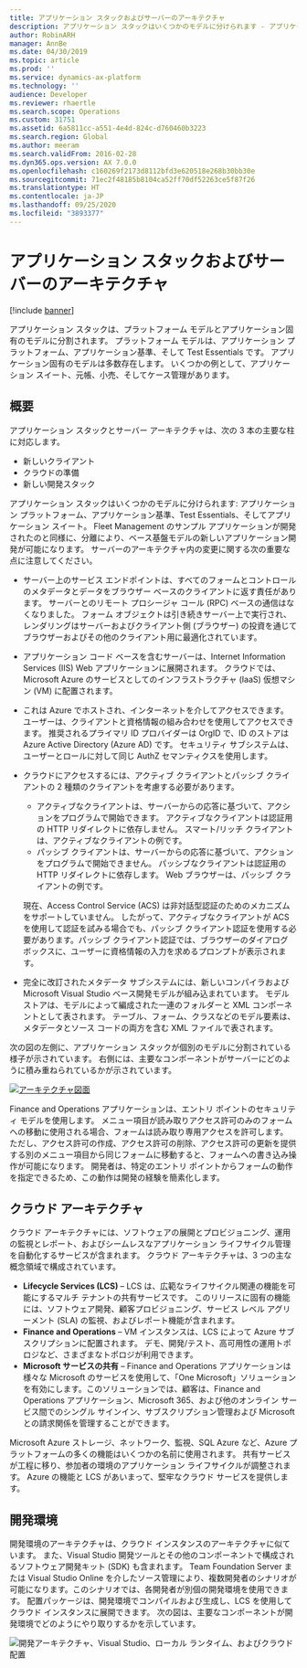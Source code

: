 ```yaml
---
title: アプリケーション スタックおよびサーバーのアーキテクチャ
description: アプリケーション スタックはいくつかのモデルに分けられます - アプリケーション プラットフォーム、アプリケーション基準、Test Essentials、そしてアプリケーション スイート。
author: RobinARH
manager: AnnBe
ms.date: 04/30/2019
ms.topic: article
ms.prod: ''
ms.service: dynamics-ax-platform
ms.technology: ''
audience: Developer
ms.reviewer: rhaertle
ms.search.scope: Operations
ms.custom: 31751
ms.assetid: 6a5811cc-a551-4e4d-824c-d760460b3223
ms.search.region: Global
ms.author: meeram
ms.search.validFrom: 2016-02-28
ms.dyn365.ops.version: AX 7.0.0
ms.openlocfilehash: c160269f2173d8112bfd3e620518e268b30bb30e
ms.sourcegitcommit: 71ec2f48185b8104ca52ff70df52263ce5f87f26
ms.translationtype: HT
ms.contentlocale: ja-JP
ms.lasthandoff: 09/25/2020
ms.locfileid: "3893377"
---
```

# <a name="application-stack-and-server-architecture"></a>アプリケーション スタックおよびサーバーのアーキテクチャ

[!include [banner](../includes/banner.md)]

アプリケーション スタックは、プラットフォーム モデルとアプリケーション固有のモデルに分割されます。 プラットフォーム モデルは、アプリケーション プラットフォーム、アプリケーション基準、そして Test Essentials です。 アプリケーション固有のモデルは多数存在します。 いくつかの例として、アプリケーション スイート、元帳、小売、そしてケース管理があります。

<a name="overview"></a>概要
--------

アプリケーション スタックとサーバー アーキテクチャは、次の 3 本の主要な柱に対応します。

-   新しいクライアント
-   クラウドの準備
-   新しい開発スタック

アプリケーション スタックはいくつかのモデルに分けられます: アプリケーション プラットフォーム、アプリケーション基準、Test Essentials、そしてアプリケーション スイート。 Fleet Management のサンプル アプリケーションが開発されたのと同様に、分離により、ベース基盤モデルの新しいアプリケーション開発が可能になります。 サーバーのアーキテクチャ内の変更に関する次の重要な点に注意してください。

-   サーバー上のサービス エンドポイントは、すべてのフォームとコントロールのメタデータとデータをブラウザー ベースのクライアントに返す責任があります。 サーバーとのリモート プロシージャ コール (RPC) ベースの通信はなくなりました。 フォーム オブジェクトは引き続きサーバー上で実行され、レンダリングはサーバーおよびクライアント側 (ブラウザー) の投資を通じてブラウザーおよびその他のクライアント用に最適化されています。
-   アプリケーション コード ベースを含むサーバーは、Internet Information Services (IIS) Web アプリケーションに展開されます。 クラウドでは、Microsoft Azure のサービスとしてのインフラストラクチャ (IaaS) 仮想マシン (VM) に配置されます。
-   これは Azure でホストされ、インターネットを介してアクセスできます。 ユーザーは、クライアントと資格情報の組み合わせを使用してアクセスできます。 推奨されるプライマリ ID プロバイダーは OrgID で、ID のストアは Azure Active Directory (Azure AD) です。 セキュリティ サブシステムは、ユーザーとロールに対して同じ AuthZ セマンティクスを使用します。
-   クラウドにアクセスするには、アクティブ クライアントとパッシブ クライアントの 2 種類のクライアントを考慮する必要があります。
    -   アクティブなクライアントは、サーバーからの応答に基づいて、アクションをプログラムで開始できます。 アクティブなクライアントは認証用の HTTP リダイレクトに依存しません。 スマート/リッチ クライアントは、アクティブなクライアントの例です。
    -   パッシブ クライアントは、サーバーからの応答に基づいて、アクションをプログラムで開始できません。 パッシブなクライアントは認証用の HTTP リダイレクトに依存します。 Web ブラウザーは、パッシブ クライアントの例です。

    現在、Access Control Service (ACS) は非対話型認証のためのメカニズムをサポートしていません。 したがって、アクティブなクライアントが ACS を使用して認証を試みる場合でも、パッシブ クライアント認証を使用する必要があります。パッシブ クライアント認証では、ブラウザーのダイアログ ボックスに、ユーザーに資格情報の入力を求めるプロンプトが表示されます。
-   完全に改訂されたメタデータ サブシステムには、新しいコンパイラおよび Microsoft Visual Studio ベース開発モデルが組み込まれています。 モデル ストアは、モデルによって編成された一連のフォルダーと XML コンポーネントとして表されます。 テーブル、フォーム、クラスなどのモデル要素は、メタデータとソース コードの両方を含む XML ファイルで表されます。

次の図の左側に、アプリケーション スタックが個別のモデルに分割されている様子が示されています。 右側には、主要なコンポーネントがサーバーにどのように積み重ねられているかが示されています。 

[![アーキテクチャ図面](./media/ArchitectureDrawing1.png)](./media/ArchitectureDrawing1.png)   

Finance and Operations アプリケーションは、エントリ ポイントのセキュリティ モデルを使用します。 メニュー項目が読み取りアクセス許可のみのフォームへの移動に使用される場合、フォームは読み取り専用アクセスを許可します。 ただし、アクセス許可の作成、アクセス許可の削除、アクセス許可の更新を提供する別のメニュー項目から同じフォームに移動すると、フォームへの書き込み操作が可能になります。 開発者は、特定のエントリ ポイントからフォームの動作を指定できるため、この動作は開発の経験を簡素化します。

## <a name="cloud-architecture"></a>クラウド アーキテクチャ
クラウド アーキテクチャには、ソフトウェアの展開とプロビジョニング、運用の監視とレポート、およびシームレスなアプリケーション ライフサイクル管理を自動化するサービスが含まれます。 クラウド アーキテクチャは、3 つの主な概念領域で構成されています。

-   **Lifecycle Services (LCS)** – LCS は、広範なライフサイクル関連の機能を可能にするマルチ テナントの共有サービスです。 このリリースに固有の機能には、ソフトウェア開発、顧客プロビジョニング、サービス レベル アグリーメント (SLA) の監視、およびレポート機能が含まれます。
-   **Finance and Operations** – VM インスタンスは、LCS によって Azure サブスクリプションに配置されます。 デモ、開発/テスト、高可用性の運用トポロジなど、さまざまなトポロジが利用できます。
-   **Microsoft サービスの共有** – Finance and Operations アプリケーションは様々な Microsoft のサービスを使用して、「One Microsoft」ソリューションを有効にします。このソリューションでは、顧客は、Finance and Operations アプリケーション、Microsoft 365、および他のオンライン サービス間でのシングル サインイン、サブスクリプション管理および Microsoft との請求関係を管理することができます。

Microsoft Azure ストレージ、ネットワーク、監視、SQL Azure など、Azure プラットフォームの多くの機能はいくつかの名前に使用されます。  共有サービスが工程に移り、参加者の環境のアプリケーション ライフサイクルが調整されます。 Azure の機能と LCS があいまって、堅牢なクラウド サービスを提供します。

## <a name="development-environment"></a>開発環境
開発環境のアーキテクチャは、クラウド インスタンスのアーキテクチャに似ています。 また、Visual Studio 開発ツールとその他のコンポーネントで構成されるソフトウェア開発キット (SDK) も含まれます。 Team Foundation Server または Visual Studio Online を介したソース管理により、複数開発者のシナリオが可能になります。このシナリオでは、各開発者が別個の開発環境を使用できます。 配置パッケージは、開発環境でコンパイルおよび生成し、LCS を使用してクラウド インスタンスに展開できます。 次の図は、主要なコンポーネントが開発環境でどのようにやり取りするかを示しています。

![開発アーキテクチャ、Visual Studio、ローカル ランタイム、およびクラウド配置](./media/dev-environ.png)
